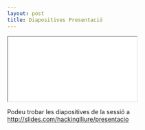 ```yaml
---
layout: post
title: Diapositives Presentació
---
```


<div class="embed-responsive embed-responsive-4by3">
  <iframe class="embed-responsive-item" src="//slides.com/hackinglliure/presentacio/embed"></iframe>
</div>

<p>Podeu trobar les diapositives de la sessió a <a href="http://slides.com/hackinglliure/presentacio" target="_blank">http://slides.com/hackinglliure/presentacio</a></p>
